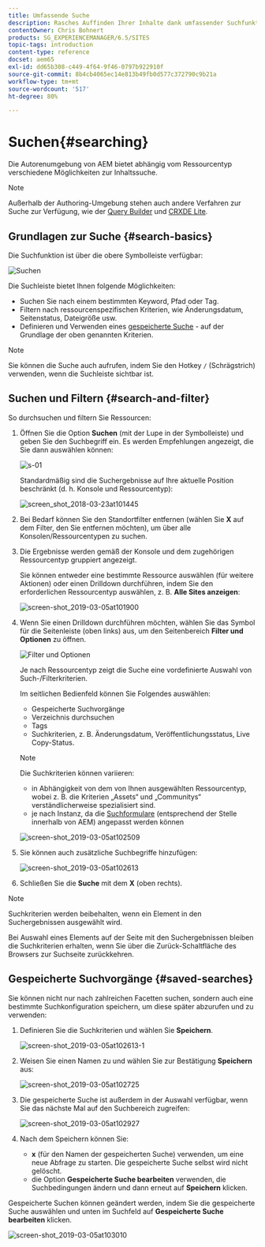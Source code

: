 ```yaml
---
title: Umfassende Suche
description: Rasches Auffinden Ihrer Inhalte dank umfassender Suchfunktionen
contentOwner: Chris Bohnert
products: SG_EXPERIENCEMANAGER/6.5/SITES
topic-tags: introduction
content-type: reference
docset: aem65
exl-id: dd65b308-c449-4f64-9f46-0797b922910f
source-git-commit: 8b4cb4065ec14e813b49fb0d577c372790c9b21a
workflow-type: tm+mt
source-wordcount: '517'
ht-degree: 80%

---
```


# Suchen{#searching}

Die Autorenumgebung von AEM bietet abhängig vom Ressourcentyp verschiedene Möglichkeiten zur Inhaltssuche.

>[!NOTE]
>
>Außerhalb der Authoring-Umgebung stehen auch andere Verfahren zur Suche zur Verfügung, wie der [Query Builder](/help/sites-developing/querybuilder-api.md) und [CRXDE Lite](/help/sites-developing/developing-with-crxde-lite.md).

## Grundlagen zur Suche {#search-basics}

Die Suchfunktion ist über die obere Symbolleiste verfügbar:

![Suchen](do-not-localize/chlimage_1-17.png)

Die Suchleiste bietet Ihnen folgende Möglichkeiten:

* Suchen Sie nach einem bestimmten Keyword, Pfad oder Tag.
* Filtern nach ressourcenspezifischen Kriterien, wie Änderungsdatum, Seitenstatus, Dateigröße usw.
* Definieren und Verwenden eines [gespeicherte Suche](#saved-searches) - auf der Grundlage der oben genannten Kriterien.

>[!NOTE]
>
>Sie können die Suche auch aufrufen, indem Sie den Hotkey `/` (Schrägstrich) verwenden, wenn die Suchleiste sichtbar ist.

## Suchen und Filtern {#search-and-filter}

So durchsuchen und filtern Sie Ressourcen:

1. Öffnen Sie die Option **Suchen** (mit der Lupe in der Symbolleiste) und geben Sie den Suchbegriff ein. Es werden Empfehlungen angezeigt, die Sie dann auswählen können:

   ![s-01](assets/s-01.png)

   Standardmäßig sind die Suchergebnisse auf Ihre aktuelle Position beschränkt (d. h. Konsole und Ressourcentyp):

   ![screen_shot_2018-03-23at101445](assets/screen_shot_2018-03-23at101445.png)

1. Bei Bedarf können Sie den Standortfilter entfernen (wählen Sie **X** auf dem Filter, den Sie entfernen möchten), um über alle Konsolen/Ressourcentypen zu suchen.
1. Die Ergebnisse werden gemäß der Konsole und dem zugehörigen Ressourcentyp gruppiert angezeigt.

   Sie können entweder eine bestimmte Ressource auswählen (für weitere Aktionen) oder einen Drilldown durchführen, indem Sie den erforderlichen Ressourcentyp auswählen, z. B. **Alle Sites anzeigen**:

   ![screen-shot_2019-03-05at101900](assets/screen-shot_2019-03-05at101900.png)

1. Wenn Sie einen Drilldown durchführen möchten, wählen Sie das Symbol für die Seitenleiste (oben links) aus, um den Seitenbereich **Filter und Optionen** zu öffnen.

   ![Filter und Optionen](do-not-localize/screen_shot_2018-03-23at101542.png)

   Je nach Ressourcentyp zeigt die Suche eine vordefinierte Auswahl von Such-/Filterkriterien.

   Im seitlichen Bedienfeld können Sie Folgendes auswählen:

   * Gespeicherte Suchvorgänge
   * Verzeichnis durchsuchen
   * Tags
   * Suchkriterien, z. B. Änderungsdatum, Veröffentlichungsstatus, Live Copy-Status.

   >[!NOTE]
   >
   >Die Suchkriterien können variieren:
   >
   >
   >
   >    * in Abhängigkeit von dem von Ihnen ausgewählten Ressourcentyp, wobei z. B. die Kriterien „Assets“ und „Communitys“ verständlicherweise spezialisiert sind.
   >    * je nach Instanz, da die [Suchformulare](/help/sites-administering/search-forms.md) (entsprechend der Stelle innerhalb von AEM) angepasst werden können
   >
   >

   ![screen-shot_2019-03-05at102509](assets/screen-shot_2019-03-05at102509.png)

1. Sie können auch zusätzliche Suchbegriffe hinzufügen:

   ![screen-shot_2019-03-05at102613](assets/screen-shot_2019-03-05at102613.png)

1. Schließen Sie die **Suche** mit dem **X** (oben rechts).

>[!NOTE]
>
>Suchkriterien werden beibehalten, wenn ein Element in den Suchergebnissen ausgewählt wird.
>
>Bei Auswahl eines Elements auf der Seite mit den Suchergebnissen bleiben die Suchkriterien erhalten, wenn Sie über die Zurück-Schaltfläche des Browsers zur Suchseite zurückkehren.

## Gespeicherte Suchvorgänge {#saved-searches}

Sie können nicht nur nach zahlreichen Facetten suchen, sondern auch eine bestimmte Suchkonfiguration speichern, um diese später abzurufen und zu verwenden:

1. Definieren Sie die Suchkriterien und wählen Sie **Speichern**.

   ![screen-shot_2019-03-05at102613-1](assets/screen-shot_2019-03-05at102613-1.png)

1. Weisen Sie einen Namen zu und wählen Sie zur Bestätigung **Speichern** aus:

   ![screen-shot_2019-03-05at102725](assets/screen-shot_2019-03-05at102725.png)

1. Die gespeicherte Suche ist außerdem in der Auswahl verfügbar, wenn Sie das nächste Mal auf den Suchbereich zugreifen:

   ![screen-shot_2019-03-05at102927](assets/screen-shot_2019-03-05at102927.png)

1. Nach dem Speichern können Sie:

   * **x** (für den Namen der gespeicherten Suche) verwenden, um eine neue Abfrage zu starten. Die gespeicherte Suche selbst wird nicht gelöscht.
   * die Option **Gespeicherte Suche bearbeiten** verwenden, die Suchbedingungen ändern und dann erneut auf **Speichern** klicken.

Gespeicherte Suchen können geändert werden, indem Sie die gespeicherte Suche auswählen und unten im Suchfeld auf **Gespeicherte Suche bearbeiten** klicken.

![screen-shot_2019-03-05at103010](assets/screen-shot_2019-03-05at103010.png)
